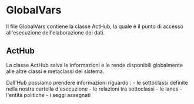 # GlobalVars
Il file GlobalVars contiene la classe ActHub, la quale è il punto di accesso all'esecuzione dell'elaborazione dei dati.

## ActHub
La classe ActHub salva le informazioni e le rende disponibili globalmente alle altre classi e metaclassi del sistema.

Dall'Hub possiamo prendere informazioni riguardo :
    - le sottoclassi definite nella nostra cartella d'esecuzione
    - le relazioni tra sottoclassi
    - le lanes
    - l'entità politiche
    - i seggi assegnati